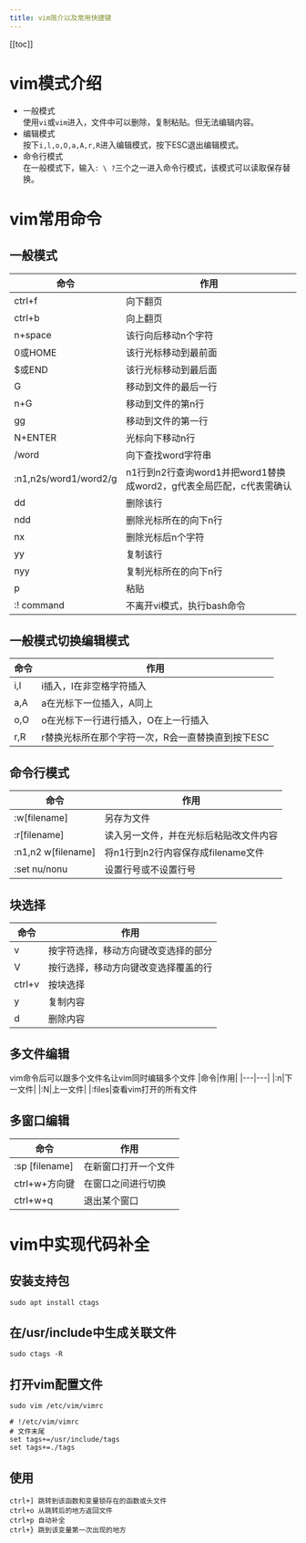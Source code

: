 ```yaml
---
title: vim简介以及常用快捷键
---
```

[[toc]]
# vim模式介绍
- 一般模式 \
使用`vi`或`vim`进入，文件中可以删除，复制粘贴。但无法编辑内容。
- 编辑模式\
按下`i,l,o,O,a,A,r,R`进入编辑模式，按下ESC退出编辑模式。
- 命令行模式\
在一般模式下，输入`: \ ?`三个之一进入命令行模式，该模式可以读取保存替换。

# vim常用命令
## 一般模式
|命令|作用|
|---|--|
|ctrl+f|向下翻页|
|ctrl+b|向上翻页|
|n+space|该行向后移动n个字符|
|0或HOME|该行光标移动到最前面|
|$或END|该行光标移动到最后面|
|G|移动到文件的最后一行|
|n+G|移动到文件的第n行|
|gg|移动到文件的第一行|
|N+ENTER|光标向下移动n行|
|/word|向下查找word字符串|
|:n1,n2s/word1/word2/g|n1行到n2行查询word1并把word1替换成word2，g代表全局匹配，c代表需确认|
|dd|删除该行|
|ndd|删除光标所在的向下n行|
|nx|删除光标后n个字符|
|yy|复制该行|
|nyy|复制光标所在的向下n行|
|p|粘贴|
|:! command|不离开vi模式，执行bash命令|
## 一般模式切换编辑模式
|命令|作用|
|---|---|
|i,I|i插入，I在非空格字符插入|
|a,A|a在光标下一位插入，A同上|
|o,O|o在光标下一行进行插入，O在上一行插入|
|r,R|r替换光标所在那个字符一次，R会一直替换直到按下ESC|
## 命令行模式
|命令|作用|
|---|---|
|:w[filename]|另存为文件|
|:r[filename]|读入另一文件，并在光标后粘贴改文件内容|
|:n1,n2 w[filename]|将n1行到n2行内容保存成filename文件|
|:set nu/nonu|设置行号或不设置行号|
## 块选择
|命令|作用|
|---|---|
|v|按字符选择，移动方向键改变选择的部分|
|V|按行选择，移动方向键改变选择覆盖的行|
|ctrl+v|按块选择|
|y|复制内容|
|d|删除内容|
## 多文件编辑
vim命令后可以跟多个文件名让vim同时编辑多个文件
|命令|作用|
|---|---|
|:n|下一文件|
|:N|上一文件|
|:files|查看vim打开的所有文件
## 多窗口编辑
|命令|作用|
|---|---|
|:sp [filename]|在新窗口打开一个文件|
|ctrl+w+方向键|在窗口之间进行切换|
|ctrl+w+q|退出某个窗口|

# vim中实现代码补全
## 安装支持包
```shell
sudo apt install ctags
```
## 在/usr/include中生成关联文件
```shell
sudo ctags -R
```
## 打开vim配置文件
```shell
sudo vim /etc/vim/vimrc

# !/etc/vim/vimrc
# 文件末尾
set tags+=/usr/include/tags
set tags+=./tags
```
## 使用
```
ctrl+] 跳转到该函数和变量锁存在的函数或头文件
ctrl+o 从跳转后的地方返回文件
ctrl+p 自动补全
ctrl+} 跳到该变量第一次出现的地方
```



